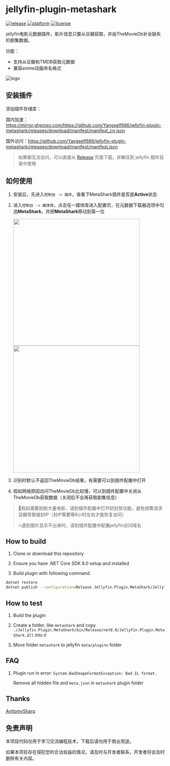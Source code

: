 # jellyfin-plugin-metashark

[![release](https://img.shields.io/github/v/release/cxfksword/jellyfin-plugin-metashark)](https://github.com/cxfksword/jellyfin-plugin-metashark/releases)
[![platform](https://img.shields.io/badge/jellyfin-10.9.x|10.10.x-lightgrey?logo=jellyfin)](https://github.com/cxfksword/jellyfin-plugin-metashark/releases)
[![license](https://img.shields.io/github/license/cxfksword/jellyfin-plugin-metashark)](https://github.com/cxfksword/jellyfin-plugin-metashark/main/LICENSE) 

jellyfin电影元数据插件，影片信息只要从豆瓣获取，并由TheMovieDb补全缺失的剧集数据。

功能：
* 支持从豆瓣和TMDB获取元数据
* 兼容anime动画命名格式

![logo](doc/logo.png)

## 安装插件

添加插件存储库：

国内加速：https://mirror.ghproxy.com/https://github.com/Yangself666/jellyfin-plugin-metashark/releases/download/manifest/manifest_cn.json

国外访问：https://github.com/Yangself666/jellyfin-plugin-metashark/releases/download/manifest/manifest.json

> 如果都无法访问，可以直接从 [Release](https://github.com/Yangself666/jellyfin-plugin-metashark/releases) 页面下载，并解压到 jellyfin 插件目录中使用

## 如何使用

1. 安装后，先进入`控制台 -> 插件`，查看下MetaShark插件是否是**Active**状态
2. 进入`控制台 -> 媒体库`，点击任一媒体库进入配置页，在元数据下载器选项中勾选**MetaShark**，并把**MetaShark**移动到第一位

   <img src="https://cdn.jsdelivr.net/gh/kozalak-robot/assets@main/img/3fZmJK.png"  width="400px" /> <img src="https://cdn.jsdelivr.net/gh/kozalak-robot/assets@main/img/hAovDC.png"  width="400px" />
   
3. 识别时默认不返回TheMovieDb结果，有需要可以到插件配置中打开
4. 假如网络原因访问TheMovieDb比较慢，可以到插件配置中关闭从TheMovieDb获取数据（关闭后不会再获取剧集信息）

> 🚨假如需要刮削大量电影，请到插件配置中打开防封禁功能，避免频繁请求豆瓣导致被封IP（封IP需要等6小时左右才能恢复访问）

> :fire:遇到图片显示不出来时，请到插件配置中配置jellyfin访问域名

## How to build

1. Clone or download this repository

2. Ensure you have .NET Core SDK 8.0 setup and installed

3. Build plugin with following command.

```sh
dotnet restore 
dotnet publish --configuration=Release Jellyfin.Plugin.MetaShark/Jellyfin.Plugin.MetaShark.csproj
```


## How to test

1. Build the plugin

2. Create a folder, like `metashark` and copy  `./Jellyfin.Plugin.MetaShark/bin/Release/net8.0/Jellyfin.Plugin.MetaShark.dll` into it

3. Move folder `metashark` to jellyfin `data/plugins` folder


## FAQ

1. Plugin run in error: `System.BadImageFormatException: Bad IL format.` 
   
   Remove all hidden file and `meta.json` in `metashark` plugin folder


## Thanks

[AnitomySharp](https://github.com/chu-shen/AnitomySharp)

## 免责声明

本项目代码仅用于学习交流编程技术，下载后请勿用于商业用途。

如果本项目存在侵犯您的合法权益的情况，请及时与开发者联系，开发者将会及时删除有关内容。